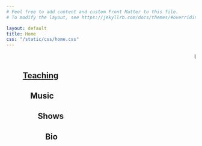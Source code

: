 ```yaml
---
# Feel free to add content and custom Front Matter to this file.
# To modify the layout, see https://jekyllrb.com/docs/themes/#overriding-theme-defaults

layout: default
title: Home
css: "/static/css/home.css"
---
```

<marquee>Lessons Spots Open!</marquee>
<nav>
    <ul>
        <a href="/teaching/">
            <h2 style="margin-left: 20px;">Teaching</h2>
        </a>
        <a>
            <h2 style="margin-left: 40px;">Music</h2>
        </a>
        <a>
            <h2 style="margin-left: 60px;">Shows</h2>
        </a>
        <a>
            <h2 style="margin-left: 80px;">Bio</h2>
        </a>
    </ul>

</nav>